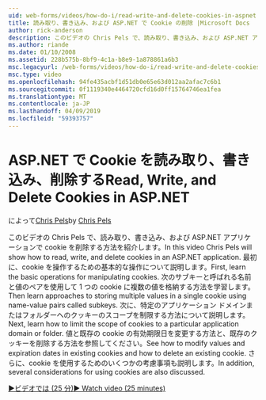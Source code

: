 ```yaml
---
uid: web-forms/videos/how-do-i/read-write-and-delete-cookies-in-aspnet
title: 読み取り、書き込み、および ASP.NET で Cookie の削除 |Microsoft Docs
author: rick-anderson
description: このビデオの Chris Pels で、読み取り、書き込み、および ASP.NET アプリケーションで cookie を削除する方法を紹介します。 まず、cooki を操作するための基本的な操作について説明します.
ms.author: riande
ms.date: 01/10/2008
ms.assetid: 228b575b-8bf9-4c1a-b8e9-1a878861a6b3
msc.legacyurl: /web-forms/videos/how-do-i/read-write-and-delete-cookies-in-aspnet
msc.type: video
ms.openlocfilehash: 94fe435acbf1d51db0e65e63d012aa2afac7c6b1
ms.sourcegitcommit: 0f1119340e4464720cfd16d0ff15764746ea1fea
ms.translationtype: MT
ms.contentlocale: ja-JP
ms.lasthandoff: 04/09/2019
ms.locfileid: "59393757"
---
```

# <a name="read-write-and-delete-cookies-in-aspnet"></a><span data-ttu-id="ef7e4-104">ASP.NET で Cookie を読み取り、書き込み、削除する</span><span class="sxs-lookup"><span data-stu-id="ef7e4-104">Read, Write, and Delete Cookies in ASP.NET</span></span>

<span data-ttu-id="ef7e4-105">によって[Chris Pels](https://twitter.com/chrispels)</span><span class="sxs-lookup"><span data-stu-id="ef7e4-105">by [Chris Pels](https://twitter.com/chrispels)</span></span>

<span data-ttu-id="ef7e4-106">このビデオの Chris Pels で、読み取り、書き込み、および ASP.NET アプリケーションで cookie を削除する方法を紹介します。</span><span class="sxs-lookup"><span data-stu-id="ef7e4-106">In this video Chris Pels will show how to read, write, and delete cookies in an ASP.NET application.</span></span> <span data-ttu-id="ef7e4-107">最初に、cookie を操作するための基本的な操作について説明します。</span><span class="sxs-lookup"><span data-stu-id="ef7e4-107">First, learn the basic operations for manipulating cookies.</span></span> <span data-ttu-id="ef7e4-108">次のサブキーと呼ばれる名前と値のペアを使用して 1 つの cookie に複数の値を格納する方法を学習します。</span><span class="sxs-lookup"><span data-stu-id="ef7e4-108">Then learn approaches to storing multiple values in a single cookie using name-value pairs called subkeys.</span></span> <span data-ttu-id="ef7e4-109">次に、特定のアプリケーション ドメインまたはフォルダーへのクッキーのスコープを制限する方法について説明します。</span><span class="sxs-lookup"><span data-stu-id="ef7e4-109">Next, learn how to limit the scope of cookies to a particular application domain or folder.</span></span> <span data-ttu-id="ef7e4-110">値と既存の cookie の有効期限日を変更する方法と、既存のクッキーを削除する方法を参照してください。</span><span class="sxs-lookup"><span data-stu-id="ef7e4-110">See how to modify values and expiration dates in existing cookies and how to delete an existing cookie.</span></span> <span data-ttu-id="ef7e4-111">さらに、cookie を使用するためのいくつかの考慮事項も説明します。</span><span class="sxs-lookup"><span data-stu-id="ef7e4-111">In addition, several considerations for using cookies are also discussed.</span></span>

[<span data-ttu-id="ef7e4-112">&#9654;ビデオでは (25 分)</span><span class="sxs-lookup"><span data-stu-id="ef7e4-112">&#9654; Watch video (25 minutes)</span></span>](https://channel9.msdn.com/Blogs/ASP-NET-Site-Videos/read-write-and-delete-cookies-in-aspnet)
